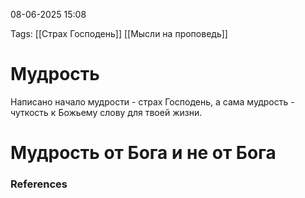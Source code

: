 08-06-2025 15:08

Tags: 
[[Страх Господень]]
[[Мысли на проповедь]]
# Мудрость

Написано начало мудрости - страх Господень, а сама мудрость - чуткость к Божьему слову для твоей жизни. 
# Мудрость от Бога и не от Бога


### References
